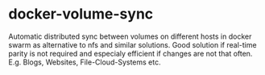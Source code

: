 # docker-volume-sync
Automatic distributed sync between volumes on different hosts in docker swarm as alternative to nfs and similar solutions. Good solution if real-time parity is not required and especialy efficient if changes are not that often. E.g. Blogs, Websites, File-Cloud-Systems etc.
